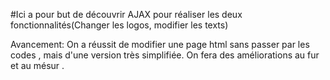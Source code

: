 #Ici a pour but de découvrir AJAX pour réaliser les deux fonctionnalités(Changer les logos, modifier les texts)

Avancement: On a réussit de modifier une page html sans passer par les codes , mais d'une version très simplifiée. On fera des améliorations au fur et au mésur .
